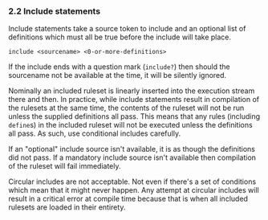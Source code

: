 ### 2.2 Include statements

Include statements take a source token to include and an optional list
of definitions which must all be true before the include will take
place.

    include <sourcename> <0-or-more-definitions>

If the include ends with a question mark (`include?`) then should the
sourcename not be available at the time, it will be silently ignored.

Nominally an included ruleset is linearly inserted into the execution stream
there and then.  In practice, while include statements result in compilation of
the rulesets at the same time, the contents of the ruleset will not be run
unless the supplied definitions all pass.  This means that any rules (including
`define`s) in the included ruleset will not be executed unless the definitions
all pass.  As such, use conditional includes carefully.

If an "optional" include source isn't available, it is as though the
definitions did not pass.  If a mandatory include source isn't
available then compilation of the ruleset will fail immediately.

Circular includes are not acceptable.  Not even if there's a set of conditions
which mean that it might never happen.  Any attempt at circular includes will
result in a critical error at compile time because that is when all included
rulesets are loaded in their entirety.
